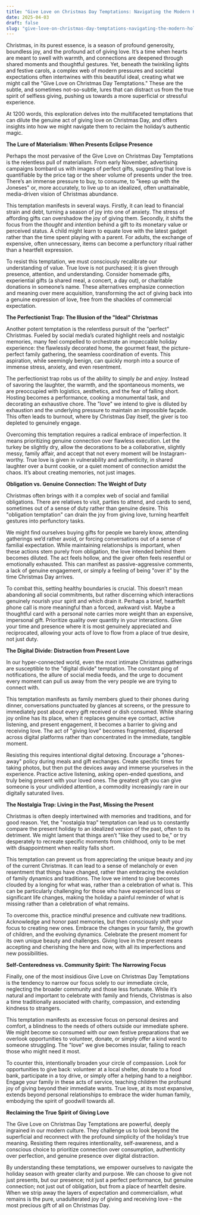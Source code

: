 ```yaml
---
title: "Give Love on Christmas Day Temptations: Navigating the Modern Holiday"
date: 2025-04-03
draft: false
slug: "give-love-on-christmas-day-temptations-navigating-the-modern-holiday" 
---
```


Christmas, in its purest essence, is a season of profound generosity, boundless joy, and the profound act of giving love. It’s a time when hearts are meant to swell with warmth, and connections are deepened through shared moments and thoughtful gestures. Yet, beneath the twinkling lights and festive carols, a complex web of modern pressures and societal expectations often intertwines with this beautiful ideal, creating what we might call the "Give Love on Christmas Day Temptations." These are the subtle, and sometimes not-so-subtle, lures that can distract us from the true spirit of selfless giving, pushing us towards a more superficial or stressful experience.

At 1200 words, this exploration delves into the multifaceted temptations that can dilute the genuine act of giving love on Christmas Day, and offers insights into how we might navigate them to reclaim the holiday’s authentic magic.

**The Lure of Materialism: When Presents Eclipse Presence**

Perhaps the most pervasive of the Give Love on Christmas Day Temptations is the relentless pull of materialism. From early November, advertising campaigns bombard us with images of perfect gifts, suggesting that love is quantifiable by the price tag or the sheer volume of presents under the tree. There’s an immense pressure to buy, to consume, to "keep up with the Joneses" or, more accurately, to live up to an idealized, often unattainable, media-driven vision of Christmas abundance.

This temptation manifests in several ways. Firstly, it can lead to financial strain and debt, turning a season of joy into one of anxiety. The stress of affording gifts can overshadow the joy of giving them. Secondly, it shifts the focus from the *thought* and *intention* behind a gift to its monetary value or perceived status. A child might learn to equate love with the latest gadget rather than the time spent playing with a parent. For adults, the exchange of expensive, often unnecessary, items can become a perfunctory ritual rather than a heartfelt expression.

To resist this temptation, we must consciously recalibrate our understanding of value. True love is not purchased; it is given through presence, attention, and understanding. Consider homemade gifts, experiential gifts (a shared meal, a concert, a day out), or charitable donations in someone’s name. These alternatives emphasize connection and meaning over mere acquisition, transforming the act of giving back into a genuine expression of love, free from the shackles of commercial expectation.

**The Perfectionist Trap: The Illusion of the "Ideal" Christmas**

Another potent temptation is the relentless pursuit of the "perfect" Christmas. Fueled by social media’s curated highlight reels and nostalgic memories, many feel compelled to orchestrate an impeccable holiday experience: the flawlessly decorated home, the gourmet feast, the picture-perfect family gathering, the seamless coordination of events. This aspiration, while seemingly benign, can quickly morph into a source of immense stress, anxiety, and even resentment.

The perfectionist trap robs us of the ability to simply *be* and *enjoy*. Instead of savoring the laughter, the warmth, and the spontaneous moments, we are preoccupied with logistics, aesthetics, and the fear of falling short. Hosting becomes a performance, cooking a monumental task, and decorating an exhaustive chore. The "love" we intend to give is diluted by exhaustion and the underlying pressure to maintain an impossible façade. This often leads to burnout, where by Christmas Day itself, the giver is too depleted to genuinely engage.

Overcoming this temptation requires a radical embrace of imperfection. It means prioritizing genuine connection over flawless execution. Let the turkey be slightly dry, allow the decorations to be a collaborative, slightly messy, family affair, and accept that not every moment will be Instagram-worthy. True love is given in vulnerability and authenticity, in shared laughter over a burnt cookie, or a quiet moment of connection amidst the chaos. It’s about creating memories, not just images.

**Obligation vs. Genuine Connection: The Weight of Duty**

Christmas often brings with it a complex web of social and familial obligations. There are relatives to visit, parties to attend, and cards to send, sometimes out of a sense of duty rather than genuine desire. This "obligation temptation" can drain the joy from giving love, turning heartfelt gestures into perfunctory tasks.

We might find ourselves buying gifts for people we barely know, attending gatherings we’d rather avoid, or forcing conversations out of a sense of familial expectation. While maintaining relationships is important, when these actions stem purely from obligation, the love intended behind them becomes diluted. The act feels hollow, and the giver often feels resentful or emotionally exhausted. This can manifest as passive-aggressive comments, a lack of genuine engagement, or simply a feeling of being "over it" by the time Christmas Day arrives.

To combat this, setting healthy boundaries is crucial. This doesn’t mean abandoning all social commitments, but rather discerning which interactions genuinely nourish your spirit and which drain it. Perhaps a brief, heartfelt phone call is more meaningful than a forced, awkward visit. Maybe a thoughtful card with a personal note carries more weight than an expensive, impersonal gift. Prioritize quality over quantity in your interactions. Give your time and presence where it is most genuinely appreciated and reciprocated, allowing your acts of love to flow from a place of true desire, not just duty.

**The Digital Divide: Distraction from Present Love**

In our hyper-connected world, even the most intimate Christmas gatherings are susceptible to the "digital divide" temptation. The constant ping of notifications, the allure of social media feeds, and the urge to document every moment can pull us away from the very people we are trying to connect with.

This temptation manifests as family members glued to their phones during dinner, conversations punctuated by glances at screens, or the pressure to immediately post about every gift received or dish consumed. While sharing joy online has its place, when it replaces genuine eye contact, active listening, and present engagement, it becomes a barrier to giving and receiving love. The act of "giving love" becomes fragmented, dispersed across digital platforms rather than concentrated in the immediate, tangible moment.

Resisting this requires intentional digital detoxing. Encourage a "phones-away" policy during meals and gift exchanges. Create specific times for taking photos, but then put the devices away and immerse yourselves in the experience. Practice active listening, asking open-ended questions, and truly being present with your loved ones. The greatest gift you can give someone is your undivided attention, a commodity increasingly rare in our digitally saturated lives.

**The Nostalgia Trap: Living in the Past, Missing the Present**

Christmas is often deeply intertwined with memories and traditions, and for good reason. Yet, the "nostalgia trap" temptation can lead us to constantly compare the present holiday to an idealized version of the past, often to its detriment. We might lament that things aren’t "like they used to be," or try desperately to recreate specific moments from childhood, only to be met with disappointment when reality falls short.

This temptation can prevent us from appreciating the unique beauty and joy of the current Christmas. It can lead to a sense of melancholy or even resentment that things have changed, rather than embracing the evolution of family dynamics and traditions. The love we intend to give becomes clouded by a longing for what was, rather than a celebration of what is. This can be particularly challenging for those who have experienced loss or significant life changes, making the holiday a painful reminder of what is missing rather than a celebration of what remains.

To overcome this, practice mindful presence and cultivate new traditions. Acknowledge and honor past memories, but then consciously shift your focus to creating new ones. Embrace the changes in your family, the growth of children, and the evolving dynamics. Celebrate the present moment for its own unique beauty and challenges. Giving love in the present means accepting and cherishing the here and now, with all its imperfections and new possibilities.

**Self-Centeredness vs. Community Spirit: The Narrowing Focus**

Finally, one of the most insidious Give Love on Christmas Day Temptations is the tendency to narrow our focus solely to our immediate circle, neglecting the broader community and those less fortunate. While it’s natural and important to celebrate with family and friends, Christmas is also a time traditionally associated with charity, compassion, and extending kindness to strangers.

This temptation manifests as excessive focus on personal desires and comfort, a blindness to the needs of others outside our immediate sphere. We might become so consumed with our own festive preparations that we overlook opportunities to volunteer, donate, or simply offer a kind word to someone struggling. The "love" we give becomes insular, failing to reach those who might need it most.

To counter this, intentionally broaden your circle of compassion. Look for opportunities to give back: volunteer at a local shelter, donate to a food bank, participate in a toy drive, or simply offer a helping hand to a neighbor. Engage your family in these acts of service, teaching children the profound joy of giving beyond their immediate wants. True love, at its most expansive, extends beyond personal relationships to embrace the wider human family, embodying the spirit of goodwill towards all.

**Reclaiming the True Spirit of Giving Love**

The Give Love on Christmas Day Temptations are powerful, deeply ingrained in our modern culture. They challenge us to look beyond the superficial and reconnect with the profound simplicity of the holiday’s true meaning. Resisting them requires intentionality, self-awareness, and a conscious choice to prioritize connection over consumption, authenticity over perfection, and genuine presence over digital distraction.

By understanding these temptations, we empower ourselves to navigate the holiday season with greater clarity and purpose. We can choose to give not just presents, but our presence; not just a perfect performance, but genuine connection; not just out of obligation, but from a place of heartfelt desire. When we strip away the layers of expectation and commercialism, what remains is the pure, unadulterated joy of giving and receiving love – the most precious gift of all on Christmas Day.